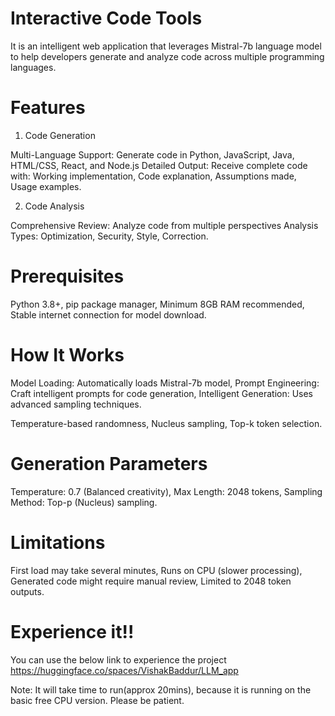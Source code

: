 # Interactive Code Tools
It is an intelligent web application that leverages Mistral-7b language model to help developers generate and analyze code across multiple programming languages. 

# Features
1. Code Generation

Multi-Language Support: Generate code in Python, JavaScript, Java, HTML/CSS, React, and Node.js
Detailed Output: Receive complete code with:
Working implementation,
Code explanation,
Assumptions made,
Usage examples.

2. Code Analysis

Comprehensive Review: Analyze code from multiple perspectives
Analysis Types:
Optimization,
Security,
Style,
Correction.

# Prerequisites

Python 3.8+,
pip package manager,
Minimum 8GB RAM recommended,
Stable internet connection for model download.

# How It Works

Model Loading: Automatically loads Mistral-7b model,
Prompt Engineering: Craft intelligent prompts for code generation,
Intelligent Generation: Uses advanced sampling techniques.

Temperature-based randomness,
Nucleus sampling,
Top-k token selection.

# Generation Parameters

Temperature: 0.7 (Balanced creativity),
Max Length: 2048 tokens,
Sampling Method: Top-p (Nucleus) sampling.

# Limitations

First load may take several minutes,
Runs on CPU (slower processing),
Generated code might require manual review,
Limited to 2048 token outputs.

# Experience it!!

You can use the below link to experience the project
https://huggingface.co/spaces/VishakBaddur/LLM_app

Note: It will take time to run(approx 20mins), because it is running on the basic free CPU version.
Please be patient.
